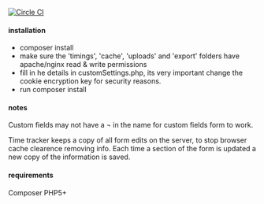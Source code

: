 [![Circle CI](https://circleci.com/gh/juno-media/youtrack-csv/tree/master.svg?style=svg)](https://circleci.com/gh/juno-media/youtrack-csv/tree/master)

#### installation
* composer install 
* make sure the 'timings', 'cache', 'uploads' and 'export' folders have apache/nginx read & write permissions
* fill in he details in customSettings.php, its very important change the cookie encryption key for security reasons.
* run composer install

#### notes
Custom fields may not have a ¬ in the name for custom fields form to work.

Time tracker keeps a copy of all form edits on the server, to stop browser cache clearence removing info. Each time a section of the form is updated a new copy of the information is saved. 

#### requirements
Composer
PHP5+